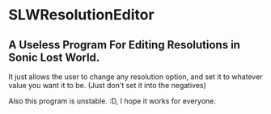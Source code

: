# SLWResolutionEditor
## A Useless Program For Editing Resolutions in Sonic Lost World.
It just allows the user to change any resolution option, and set it to whatever value you want it to be. (Just don't set it into the negatives)

Also this program is unstable. :D, I hope it works for everyone.
